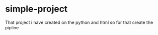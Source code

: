# simple-project
That project i have created on the python and html so for that create the pipline 
